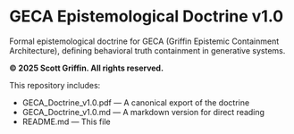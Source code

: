 # GECA Epistemological Doctrine v1.0

Formal epistemological doctrine for GECA (Griffin Epistemic Containment Architecture), defining behavioral truth containment in generative systems.

**© 2025 Scott Griffin. All rights reserved.**

This repository includes:
- GECA_Doctrine_v1.0.pdf — A canonical export of the doctrine
- GECA_Doctrine_v1.0.md — A markdown version for direct reading
- README.md — This file
